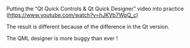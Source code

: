 Putting the “Qt Quick Controls & Qt Quick Designer” video into practice (https://www.youtube.com/watch?v=hJKVb7WpQ_c)

The result is different because of the difference in the Qt version.

The QML designer is more buggy than ever !